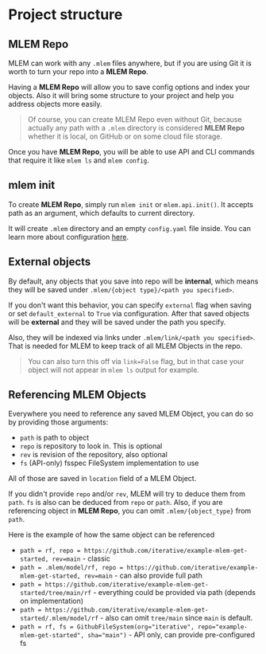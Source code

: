 # Project structure

## MLEM Repo

MLEM can work with any `.mlem` files anywhere, but if you are using Git it is
worth to turn your repo into a **MLEM Repo**.

Having a **MLEM Repo** will allow you to save config options and index your
objects. Also it will bring some structure to your project and help you address
objects more easily.

> Of course, you can create MLEM Repo even without Git, because actually any
> path with a `.mlem` directory is considered **MLEM Repo** whether it is local,
> on GitHub or on some cloud file storage.

Once you have **MLEM Repo**, you will be able to use API and CLI commands that
require it like `mlem ls` and `mlem config`.

## mlem init

To create **MLEM Repo**, simply run `mlem init` or `mlem.api.init()`. It accepts
path as an argument, which defaults to current directory.

It will create `.mlem` directory and an empty `config.yaml` file inside. You can
learn more about configuration [here](/doc/user-guide/configuration).

## External objects

By default, any objects that you save into repo will be **internal**, which
means they will be saved under `.mlem/{object type}/<path you specified>`.

If you don't want this behavior, you can specify `external` flag when saving or
set `default_external` to `True` via configuration. After that saved objects
will be **external** and they will be saved under the path you specify.

Also, they will be indexed via links under `.mlem/link/<path you specified>`.
That is needed for MLEM to keep track of all MLEM Objects in the repo.

> You can also turn this off via `link=False` flag, but in that case your object
> will not appear in `mlem ls` output for example.

## Referencing MLEM Objects

Everywhere you need to reference any saved MLEM Object, you can do so by
providing those arguments:

- `path` is path to object
- `repo` is repository to look in. This is optional
- `rev` is revision of the repository, also optional
- `fs` (API-only) fsspec FileSystem implementation to use

All of those are saved in `location` field of a MLEM Object.

If you didn't provide `repo` and/or `rev`, MLEM will try to deduce them from
`path`. `fs` is also can be deduced from `repo` or `path`. Also, if you are
referencing object in **MLEM Repo**, you can omit `.mlem/{object_type}` from
`path`.

Here is the example of how the same object can be referenced

- `path = rf, repo = https://github.com/iterative/example-mlem-get-started, rev=main` -
  classic
- `path = .mlem/model/rf, repo = https://github.com/iterative/example-mlem-get-started, rev=main` -
  can also provide full path
- `path = https://github.com/iterative/example-mlem-get-started/tree/main/rf` -
  everything could be provided via path (depends on implementation)
- `path = https://github.com/iterative/example-mlem-get-started/.mlem/model/rf` -
  also can omit `tree/main` since `main` is default.
- `path = rf, fs = GithubFileSystem(org="iterative", repo="example-mlem-get-started", sha="main")` -
  API only, can provide pre-configured fs
